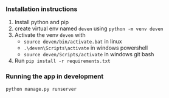 ### Installation instructions

1. Install python and pip
1. create virtual env named `deven` using `python -m venv deven`
1. Activate the venv `deven` with
    * `source deven/bin/activate.bat` in linux
    * `.\deven\Scripts\activate` in windows powershell
    * `source deven/Scripts/activate` in windows git bash
1. Run `pip install -r requirements.txt`

### Running the app in development

`python manage.py runserver`
